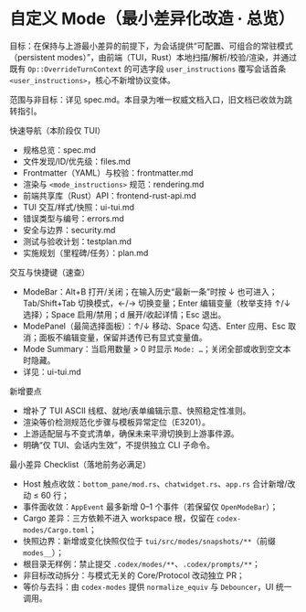# 自定义 Mode（最小差异化改造 · 总览）

目标：在保持与上游最小差异的前提下，为会话提供“可配置、可组合的常驻模式（persistent modes）”，由前端（TUI，Rust）本地扫描/解析/校验/渲染，并通过既有 `Op::OverrideTurnContext` 的可选字段 `user_instructions` 覆写会话首条 `<user_instructions>`，核心不新增协议变体。

范围与非目标：详见 spec.md。本目录为唯一权威文档入口，旧文档已收敛为跳转指引。

快速导航（本阶段仅 TUI）
- 规格总览：spec.md
- 文件发现/ID/优先级：files.md
- Frontmatter（YAML）与校验：frontmatter.md
- 渲染与 `<mode_instructions>` 规范：rendering.md
- 前端共享库（Rust）API：frontend-rust-api.md
- TUI 交互/样式/快照：ui-tui.md
- 错误类型与编号：errors.md
- 安全与边界：security.md
- 测试与验收计划：testplan.md
- 实施规划（里程碑/任务）：plan.md

交互与快捷键（速查）
- ModeBar：Alt+B 打开/关闭；在输入历史“最新一条”时按 ↓ 也可进入；Tab/Shift+Tab 切换模式，←/→ 切换变量；Enter 编辑变量（枚举支持 ↑/↓ 选择）；Space 启用/禁用；d 展开/收起详情；Esc 退出。
- ModePanel（最简选择面板）：↑/↓ 移动、Space 勾选、Enter 应用、Esc 取消；面板不编辑变量，保留并透传已有显式变量值。
- Mode Summary：当启用数量 > 0 时显示 `Mode: …`；关闭全部或收到空文本时隐藏。
- 详见：ui-tui.md

新增要点
- 增补了 TUI ASCII 线框、就地/表单编辑示意、快照稳定性准则。
- 渲染等价检测规范化步骤与模板异常定位（E3201）。
- 上游适配层与不变式清单，确保未来平滑切换到上游事件源。
- 明确“仅 TUI、会话内生效”，不提供独立 CLI 子命令。

最小差异 Checklist（落地前务必满足）
- Host 触点收敛：`bottom_pane/mod.rs`、`chatwidget.rs`、`app.rs` 合计新增/改动 ≤ 60 行；
- 事件面收敛：`AppEvent` 最多新增 0–1 个事件（若保留仅 `OpenModeBar`）；
- Cargo 差异：三方依赖不进入 workspace 根，仅留在 `codex-modes/Cargo.toml`；
- 快照边界：新增或变化快照仅位于 `tui/src/modes/snapshots/**`（前缀 `modes__`）；
- 根目录无样例：禁止提交 `.codex/modes/**`、`.codex/prompts/**`；
- 非目标改动拆分：与模式无关的 Core/Protocol 改动独立 PR；
- 等价与去抖：由 `codex-modes` 提供 `normalize_equiv` 与 `Debouncer`，UI 统一调用。
